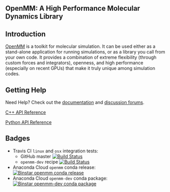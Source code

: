 ## OpenMM: A High Performance Molecular Dynamics Library

Introduction
------------

[OpenMM](http://openmm.org) is a toolkit for molecular simulation. It can be used either as a stand-alone application for running simulations, or as a library you call from your own code. It
provides a combination of extreme flexibility (through custom forces and integrators), openness, and high performance (especially on recent GPUs) that make it truly unique among simulation codes.  

Getting Help
------------

Need Help? Check out the [documentation](http://docs.openmm.org/) and [discussion forums](https://simtk.org/forums/viewforum.php?f=161).

[C++ API Reference](https://simtk.org/api_docs/openmm/api6_0/c++/)

[Python API Reference](https://simtk.org/api_docs/openmm/api6_0/python/)

Badges
------
* Travis CI `linux` and `osx` integration tests:
  * GitHub master [![Build Status](https://travis-ci.org/pandegroup/openmm.png?branch=master)](https://travis-ci.org/pandegroup/openmm)
  * `openmm-dev` recipe [![Build Status](https://travis-ci.org/omnia-md/conda-dev-recipes.svg?branch=master)](https://travis-ci.org/omnia-md/conda-dev-recipes)
* Anaconda Cloud `openmm` conda release: [![Binstar `openmm` conda release](https://anaconda.org/omnia/openmm/badges/version.svg)](https://anaconda.org/omnia/openmm)
* Anaconda Cloud `openmm-dev` conda package: [![Binstar `openmm-dev` conda package](https://anaconda.org/omnia/openmm-dev/badges/version.svg)](https://anaconda.org/omnia/openmm-dev)
